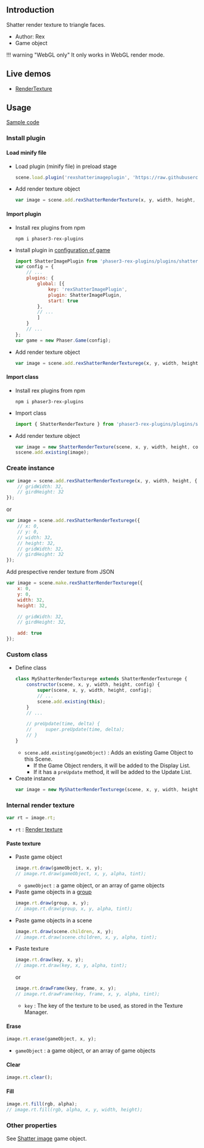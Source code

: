 ## Introduction

Shatter render texture to triangle faces.

- Author: Rex
- Game object

!!! warning "WebGL only"
    It only works in WebGL render mode.

## Live demos

- [RenderTexture](https://codepen.io/rexrainbow/pen/ExvzZBJ)

## Usage

[Sample code](https://github.com/rexrainbow/phaser3-rex-notes/tree/master/examples/shatter-render-texture)

### Install plugin

#### Load minify file

- Load plugin (minify file) in preload stage
    ```javascript
    scene.load.plugin('rexshatterimageplugin', 'https://raw.githubusercontent.com/rexrainbow/phaser3-rex-notes/master/dist/rexshatterimageplugin.min.js', true);
    ```
- Add render texture object
    ```javascript
    var image = scene.add.rexShatterRenderTexture(x, y, width, height, config);
    ```

#### Import plugin

- Install rex plugins from npm
    ```
    npm i phaser3-rex-plugins
    ```
- Install plugin in [configuration of game](game.md#configuration)
    ```javascript
    import ShatterImagePlugin from 'phaser3-rex-plugins/plugins/shatterimage-plugin.js';
    var config = {
        // ...
        plugins: {
            global: [{
                key: 'rexShatterImagePlugin',
                plugin: ShatterImagePlugin,
                start: true
            },
            // ...
            ]
        }
        // ...
    };
    var game = new Phaser.Game(config);
    ```
- Add render texture object
    ```javascript
    var image = scene.add.rexShatterRenderTexturege(x, y, width, height, config);
    ```

#### Import class

- Install rex plugins from npm
    ```
    npm i phaser3-rex-plugins
    ```
- Import class
    ```javascript
    import { ShatterRenderTexture } from 'phaser3-rex-plugins/plugins/shatterimage.js';
    ```
- Add render texture object
    ```javascript
    var image = new ShatterRenderTexture(scene, x, y, width, height, config);
    sscene.add.existing(image);
    ```

### Create instance

```javascript
var image = scene.add.rexShatterRenderTexturege(x, y, width, height, {
    // gridWidth: 32,
    // girdHeight: 32
});
```

or

```javascript
var image = scene.add.rexShatterRenderTexturege({
    // x: 0,
    // y: 0,
    // width: 32,
    // height: 32,
    // gridWidth: 32,
    // girdHeight: 32
});
```

Add prespective render texture from JSON

```javascript
var image = scene.make.rexShatterRenderTexturege({
    x: 0,
    y: 0,    
    width: 32,
    height: 32,

    // gridWidth: 32,
    // girdHeight: 32,

    add: true
});
```

### Custom class

- Define class
    ```javascript
    class MyShatterRenderTexturege extends ShatterRenderTexturege {
        constructor(scene, x, y, width, height, config) {
            super(scene, x, y, width, height, config);
            // ...
            scene.add.existing(this);
        }
        // ...

        // preUpdate(time, delta) {
        //     super.preUpdate(time, delta);
        // }
    }
    ```
    - `scene.add.existing(gameObject)` : Adds an existing Game Object to this Scene.
        - If the Game Object renders, it will be added to the Display List.
        - If it has a `preUpdate` method, it will be added to the Update List.
- Create instance
    ```javascript
    var image = new MyShatterRenderTexturege(scene, x, y, width, height, config);
    ```

### Internal render texture

```javascript
var rt = image.rt;
```

- `rt` : [Render texture](rendertexture.md)

#### Paste texture

- Paste game object
    ```javascript
    image.rt.draw(gameObject, x, y);
    // image.rt.draw(gameObject, x, y, alpha, tint);
    ```
   - `gameObject` : a game object, or an array of game objects
- Paste game objects in a [group](group.md)
    ```javascript
    image.rt.draw(group, x, y);
    // image.rt.draw(group, x, y, alpha, tint);
    ```
- Paste game objects in a scene
    ```javascript
    image.rt.draw(scene.children, x, y);
    // image.rt.draw(scene.children, x, y, alpha, tint);
    ```
- Paste texture
    ```javascript
    image.rt.draw(key, x, y);
    // image.rt.draw(key, x, y, alpha, tint);
    ```
    or
    ```javascript
    image.rt.drawFrame(key, frame, x, y);
    // image.rt.drawFrame(key, frame, x, y, alpha, tint);
    ```
    - `key` : The key of the texture to be used, as stored in the Texture Manager.

#### Erase

```javascript
image.rt.erase(gameObject, x, y);
```

- `gameObject` : a game object, or an array of game objects

#### Clear

```javascript
image.rt.clear();
```

#### Fill

```javascript
image.rt.fill(rgb, alpha);
// image.rt.fill(rgb, alpha, x, y, width, height);
```

### Other properties

See [Shatter image](shatter-image.md) game object.